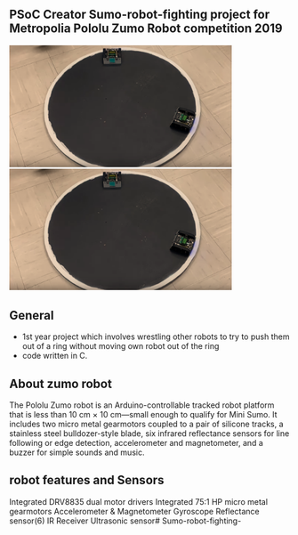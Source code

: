 ## PSoC Creator Sumo-robot-fighting  project for Metropolia Pololu Zumo Robot competition 2019 
<img src="Images/Capture.PNG" width="400">  <img src="Images/Capture.PNG" width="400">

## General 

- 1st year project which involves wrestling other robots to try to push them out of a ring without moving own 
  robot out of the ring
- code written in C.

## About zumo robot 
 The Pololu Zumo robot is an Arduino-controllable tracked robot platform that is less than 10 cm × 10 cm—small enough 
 to qualify for Mini Sumo. It includes two micro metal gearmotors coupled to a pair of silicone tracks, a stainless steel 
 bulldozer-style blade, six infrared reflectance sensors for line following or edge detection, accelerometer
 and magnetometer, and a buzzer for simple sounds and music.

## robot features and Sensors

 Integrated DRV8835 dual motor drivers
 Integrated 75:1 HP micro metal gearmotors
 Accelerometer & Magnetometer
 Gyroscope
 Reflectance sensor(6)
 IR Receiver
 Ultrasonic sensor# Sumo-robot-fighting-
